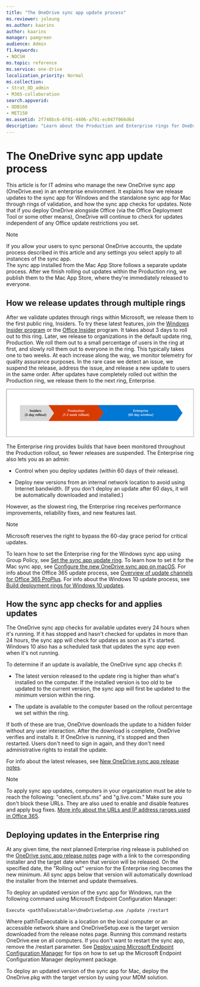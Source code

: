 ```yaml
---
title: "The OneDrive sync app update process"
ms.reviewer: joleung
ms.author: kaarins
author: kaarins
manager: pamgreen
audience: Admin
f1.keywords:
- NOCSH
ms.topic: reference
ms.service: one-drive
localization_priority: Normal
ms.collection: 
- Strat_OD_admin
- M365-collaboration
search.appverid:
- ODB160
- MET150
ms.assetid: 2f748bc6-6f01-4406-a791-ec047f066d6d
description: "Learn about the Production and Enterprise rings for OneDrive sync app updates"
---
```


# The OneDrive sync app update process

This article is for IT admins who manage the new OneDrive sync app (OneDrive.exe) in an enterprise environment. It explains how we release updates to the sync app for Windows and the standalone sync app for Mac through rings of validation, and how the sync app checks for updates. Note that if you deploy OneDrive alongside Office (via the Office Deployment Tool or some other means), OneDrive will continue to check for updates independent of any Office update restrictions you set.
  
> [!NOTE]
> If you allow your users to sync personal OneDrive accounts, the update process described in this article and any settings you select apply to all instances of the sync app.<br>The sync app installed from the Mac App Store follows a separate update process. After we finish rolling out updates within the Production ring, we publish them to the Mac App Store, where they're immediately released to everyone.
  
## How we release updates through multiple rings

After we validate updates through rings within Microsoft, we release them to the first public ring, Insiders. To try these latest features, join the [Windows Insider program](https://insider.windows.com/) or the [Office Insider](https://products.office.com/office-insider) program. It takes about 3 days to roll out to this ring. Later, we release to organizations in the default update ring, Production. We roll them out to a small percentage of users in the ring at first, and slowly roll them out to everyone in the ring. This typically takes one to two weeks. At each increase along the way, we monitor telemetry for quality assurance purposes. In the rare case we detect an issue, we suspend the release, address the issue, and release a new update to users in the same order. After updates have completely rolled out within the Production ring, we release them to the next ring, Enterprise.
  
![Timeline of an update](media/5d705fbc-5553-4c7b-ae2f-cba394332a5e.png)
  
The Enterprise ring provides builds that have been monitored throughout the Production rollout, so fewer releases are suspended. The Enterprise ring also lets you as an admin:
  
- Control when you deploy updates (within 60 days of their release).

- Deploy new versions from an internal network location to avoid using Internet bandwidth. (If you don't deploy an update after 60 days, it will be automatically downloaded and installed.)

However, as the slowest ring, the Enterprise ring receives performance improvements, reliability fixes, and new features last.
  
> [!NOTE]
> Microsoft reserves the right to bypass the 60-day grace period for critical updates. 
  
To learn how to set the Enterprise ring for the Windows sync app using Group Policy, see [Set the sync app update ring](use-group-policy.md#GPOSetUpdateRing). To learn how to set it for the Mac sync app, see [Configure the new OneDrive sync app on macOS](deploy-and-configure-on-macos.md). For info about the Office 365 update process, see [Overview of update channels for Office 365 ProPlus](/DeployOffice/overview-of-update-channels-for-office-365-proplus). For info about the Windows 10 update process, see [Build deployment rings for Windows 10 updates](/windows/deployment/update/waas-deployment-rings-windows-10-updates).
  
## How the sync app checks for and applies updates

The OneDrive sync app checks for available updates every 24 hours when it's running. If it has stopped and hasn't checked for updates in more than 24 hours, the sync app will check for updates as soon as it's started. Windows 10 also has a scheduled task that updates the sync app even when it's not running.
  
To determine if an update is available, the OneDrive sync app checks if:
  
- The latest version released to the update ring is higher than what's installed on the computer. If the installed version is too old to be updated to the current version, the sync app will first be updated to the minimum version within the ring.
    
- The update is available to the computer based on the rollout percentage we set within the ring.
    
If both of these are true, OneDrive downloads the update to a hidden folder without any user interaction. After the download is complete, OneDrive verifies and installs it. If OneDrive is running, it's stopped and then restarted. Users don't need to sign in again, and they don't need administrative rights to install the update.
  
For info about the latest releases, see [New OneDrive sync app release notes](https://support.office.com/article/845dcf18-f921-435e-bf28-4e24b95e5fc0).

> [!NOTE]
> To apply sync app updates, computers in your organization must be able to reach the following: "oneclient.sfx.ms" and "g.live.com." Make sure you don't block these URLs. They are also used to enable and disable features and apply bug fixes. [More info about the URLs and IP address ranges used in Office 365](/office365/enterprise/urls-and-ip-address-ranges). 
  
## Deploying updates in the Enterprise ring

At any given time, the next planned Enterprise ring release is published on the [OneDrive sync app release notes](https://support.office.com/article/845dcf18-f921-435e-bf28-4e24b95e5fc0) page with a link to the corresponding installer and the target date when that version will be released. On the specified date, the "Rolling out" version for the Enterprise ring becomes the new minimum. All sync apps below that version will automatically download the installer from the Internet and update themselves. 

To deploy an updated version of the sync app for Windows, run the following command using Microsoft Endpoint Configuration Manager:
  
```
Execute <pathToExecutable>\OneDriveSetup.exe /update /restart
```

Where pathToExecutable is a location on the local computer or an accessible network share and OneDriveSetup.exe is the target version downloaded from the release notes page. Running this command restarts OneDrive.exe on all computers. If you don't want to restart the sync app, remove the /restart parameter. See [Deploy using Microsoft Endpoint Configuration Manager](deploy-on-windows.md) for tips on how to set up the Microsoft Endpoint Configuration Manager deployment package.

To deploy an updated version of the sync app for Mac, deploy the OneDrive.pkg with the target version by using your MDM solution.
